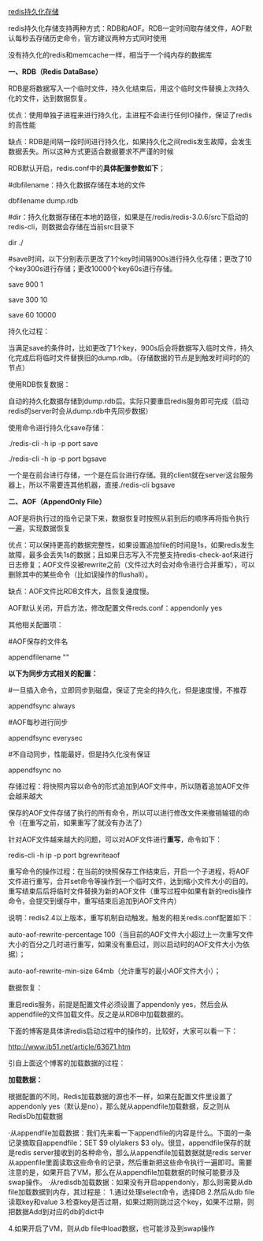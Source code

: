 [redis持久化存储](https://www.cnblogs.com/meitian/p/5209877.html)

redis持久化存储支持两种方式：RDB和AOF。RDB一定时间取存储文件，AOF默认每秒去存储历史命令，官方建议两种方式同时使用

没有持久化的redis和memcache一样，相当于一个纯内存的数据库

 

**一、RDB（Redis DataBase）**

RDB是将数据写入一个临时文件，持久化结束后，用这个临时文件替换上次持久化的文件，达到数据恢复。

优点：使用单独子进程来进行持久化，主进程不会进行任何IO操作，保证了redis的高性能

缺点：RDB是间隔一段时间进行持久化，如果持久化之间redis发生故障，会发生数据丢失。所以这种方式更适合数据要求不严谨的时候

 

RDB默认开启，redis.conf中的**具体配置参数如下**；

\#dbfilename：持久化数据存储在本地的文件

dbfilename dump.rdb

\#dir：持久化数据存储在本地的路径，如果是在/redis/redis-3.0.6/src下启动的redis-cli，则数据会存储在当前src目录下

dir ./

\#save时间，以下分别表示更改了1个key时间隔900s进行持久化存储；更改了10个key300s进行存储；更改10000个key60s进行存储。

save 900 1

save 300 10

save 60 10000

 

持久化过程：

当满足save的条件时，比如更改了1个key，900s后会将数据写入临时文件，持久化完成后将临时文件替换旧的dump.rdb。（存储数据的节点是到触发时间时的的节点）

 

使用RDB恢复数据：

自动的持久化数据存储到dump.rdb后。实际只要重启redis服务即可完成（启动redis的server时会从dump.rdb中先同步数据）

 

使用命令进行持久化save存储：

./redis-cli -h ip -p port save

./redis-cli -h ip -p port bgsave

一个是在前台进行存储，一个是在后台进行存储。我的client就在server这台服务器上，所以不需要连其他机器，直接./redis-cli bgsave

 

**二、AOF（AppendOnly File）**

AOF是将执行过的指令记录下来，数据恢复时按照从前到后的顺序再将指令执行一遍，实现数据恢复

优点：可以保持更高的数据完整性，如果设置追加file的时间是1s，如果redis发生故障，最多会丢失1s的数据；且如果日志写入不完整支持redis-check-aof来进行日志修复；AOF文件没被rewrite之前（文件过大时会对命令进行合并重写），可以删除其中的某些命令（比如误操作的flushall）。

缺点：AOF文件比RDB文件大，且恢复速度慢。

 

AOF默认关闭，开启方法，修改配置文件reds.conf：appendonly yes

其他相关配置项：

\#AOF保存的文件名

appendfilename ""

 

**以下为同步方式相关的配置：**

\#一旦插入命令，立即同步到磁盘，保证了完全的持久化，但是速度慢，不推荐

appendfsync always

 

\#AOF每秒进行同步

appendfsync everysec

 

\#不自动同步，性能最好，但是持久化没有保证

appendfsync no

 

存储过程：将快照内容以命令的形式追加到AOF文件中，所以随着追加AOF文件会越来越大

保存的AOF文件存储了执行的所有命令，所以可以进行修改文件来撤销输错的命令（在重写之前，如果重写了就没有办法了）

 

针对AOF文件越来越大的问题，可以对AOF文件进行**重写**，命令如下：

redis-cli -h ip -p port bgrewriteaof

重写命令的操作过程：在当前的快照保存工作结束后，开启一个子进程，将AOF文件进行重写，合并set命令等操作到一个临时文件，达到缩小文件大小的目的。重写结束后后将临时文件替换为新的AOF文件（重写过程中如果有新的redis操作命令，会提交到缓存中，重写结束后追加到AOF文件内）

 

说明：redis2.4以上版本，重写机制自动触发。触发的相关redis.conf配置如下：

auto-aof-rewrite-percentage 100（当目前的AOF文件大小超过上一次重写文件大小的百分之几时进行重写，如果没有重启过，则以启动时的AOF文件大小为依据）；

auto-aof-rewrite-min-size 64mb（允许重写的最小AOF文件大小）；

数据恢复：

重启redis服务，前提是配置文件必须设置了appendonly yes，然后会从appendfile的文件加载文件。反之是从RDB中加载数据的。

 

下面的博客是具体讲redis启动过程中的操作的，比较好，大家可以看一下：

<http://www.jb51.net/article/63671.htm>

引自上面这个博客的加载数据的过程：



**加载数据：**

根据配置的不同，Redis加载数据的源也不一样，如果在配置文件里设置了appendonly yes（默认是no），那么就从appendfile加载数据，反之则从RedisDb加载数据

 

·从appendfile加载数据：我们先来看一下appendfile的内容是什么。下面的一条记录摘取自appendfile：SET $9 olylakers $3 oly。很显，appendfile保存的就是redis server接收到的各种命令，那么从appendfile加载数据就是redis server从appenfile里面读取这些命令的记录，然后重新把这些命令执行一遍即可。需要注意的是，如果开启了VM，那么在从appendfile加载数据的时候可能要涉及swap操作。
·从redisdb加载数据：如果没有开启appendonly，那么则需要从db file加载数据到内存，其过程是：
1.通过处理select命令，选择DB
2.然后从db file读取key和value
3.检查key是否过期，如果过期则跳过这个key，如果不过期，则把数据Add到对应的db的dict中

4.如果开启了VM，则从db file中load数据，也可能涉及到swap操作